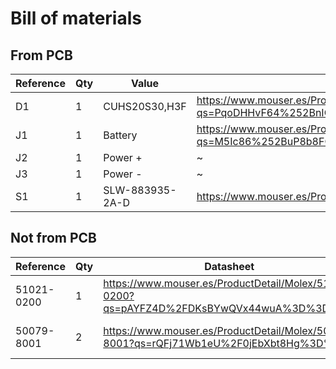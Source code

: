 
#  Bill of materials

## From PCB

| Reference | Qty | Value            | Datasheet                                                                                        | Footprint                   |
|---        |---  |---               |---                                                                                               |---                          |
|  D1       | 1   | CUHS20S30,H3F    | https://www.mouser.es/ProductDetail/Toshiba/CUHS20S30H3F?qs=PqoDHHvF64%252BnIC9Qnnw9zg%3D%3D     | SamacSys_Parts:CUHS20S40H3F |
|  J1       | 1   | Battery          | https://www.mouser.es/ProductDetail/Molex/53047-0210?qs=M5Ic86%252BuP8b8FQrTwriyOw%3D%3D         | SamacSys_Parts:530470210    |
|  J2       | 1   | Power +          | ~                                                             | Connector_PinHeader_1.00mm:PinHeader_1x01_P1.00mm_Vertical     |
|  J3       | 1   | Power -          | ~                                                             | Connector_PinHeader_1.00mm:PinHeader_1x01_P1.00mm_Vertical     |
|  S1       | 1   | SLW-883935-2A-D  | https://www.mouser.es/ProductDetail/179-SLW-883935-2A-D                                          | SLW8839352AD                |

## Not from PCB

| Reference  | Qty | Datasheet                                                                              | Purpouse                 |
|---         |---  |---                                                                                     |---                       |
| 51021-0200 | 1   | https://www.mouser.es/ProductDetail/Molex/51021-0200?qs=pAYFZ4D%2FDKsBYwQVx44wuA%3D%3D | Battery cable connection |
| 50079-8001 | 2   | https://www.mouser.es/ProductDetail/Molex/50079-8001?qs=rQFj71Wb1eU%2F0jEbXbt8Hg%3D%3D | Battery cable connection |
